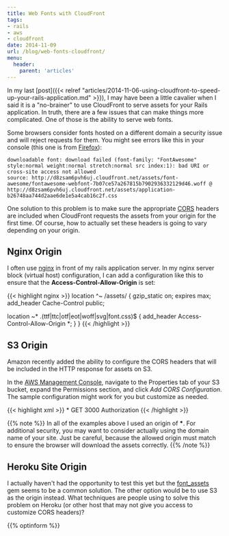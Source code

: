 ```yaml
---
title: Web Fonts with CloudFront
tags:
- rails
- aws
- cloudfront
date: 2014-11-09
url: /blog/web-fonts-cloudfront/
menu:
  header:
    parent: 'articles'
---
```


In my last [post]({{< relref "articles/2014-11-06-using-cloudfront-to-speed-up-your-rails-application.md" >}}), I may have been a little cavalier when I said it is a "no-brainer" to use CloudFront to serve assets for your Rails application. In truth, there are a few issues that can make things more complicated. One of those is the ability to serve web fonts.

<!--more-->

Some browsers consider fonts hosted on a different domain a security issue and will reject requests for them. You might see errors like this in your console (this one is from [Firefox](https://www.mozilla.org/en-US/firefox/new/)):

```
downloadable font: download failed (font-family: "FontAwesome" style:normal weight:normal stretch:normal src index:1): bad URI or cross-site access not allowed
source: http://d8zsam6pvh6uj.cloudfront.net/assets/font-awesome/fontawesome-webfont-7b07ce57a267815b7902936332129d46.woff @ http://d8zsam6pvh6uj.cloudfront.net/assets/application-b26748aa744d2aae6de1e5a4cab16c2f.css
```

One solution to this problem is to make sure the appropriate [CORS](http://en.wikipedia.org/wiki/Cross-origin_resource_sharing) headers are included when CloudFront requests the assets from your origin for the first time. Of course, how to actually set these headers is going to vary depending on your origin.

## Nginx Origin

I often use [nginx](http://nginx.com/) in front of my rails application server. In my nginx server block (virtual host) configuration, I can add a configuration like this to ensure that the **Access-Control-Allow-Origin** is set:

{{< highlight nginx >}}
location ^~ /assets/ {
  gzip_static on;
  expires max;
  add_header Cache-Control public;

  location ~* \.(ttf|ttc|otf|eot|woff|svg|font.css)$ {
    add_header Access-Control-Allow-Origin *;
  }
}
{{< /highlight >}}

## S3 Origin

Amazon recently added the ability to configure the CORS headers that will be included in the HTTP response for assets on S3.

In the [AWS Management Console](https://console.aws.amazon.com/s3/home), navigate to the Properties tab of your S3 bucket, expand the Permissions section, and click *Add CORS Configuration*. The sample configuration might work for you but customize as needed.

{{< highlight xml >}}
<CORSConfiguration>
    <CORSRule>
        <AllowedOrigin>*</AllowedOrigin>
        <AllowedMethod>GET</AllowedMethod>
        <MaxAgeSeconds>3000</MaxAgeSeconds>
        <AllowedHeader>Authorization</AllowedHeader>
    </CORSRule>
</CORSConfiguration>
{{< /highlight >}}

{{% note %}}
In all of the examples above I used an origin of **\***. For additional security, you may want to consider actually using the domain name of your site. Just be careful, because the allowed origin must match to ensure the browser will download the assets correctly.
{{% /note %}}

## Heroku Site Origin

I actually haven't had the opportunity to test this yet but the [font_assets](https://github.com/ericallam/font_assets) gem seems to be a common solution. The other option would be to use S3 as the origin instead. What techniques are people using to solve this problem on Heroku (or other host that may not give you access to customize CORS headers)?

{{% optinform %}}
